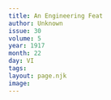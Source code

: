```yaml
---
title: An Engineering Feat
author: Unknown
issue: 30
volume: 5
year: 1917
month: 22
day: VI
tags:
layout: page.njk
image:
---
```

